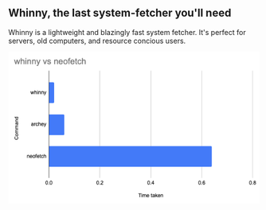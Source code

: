 ## Whinny, the last system-fetcher you'll need

Whinny is a lightweight and blazingly fast system fetcher. It's perfect for servers, old computers, and resource concious users.

![time comparison between neofetch and whinny](/images/comparison.png "whinny vs neofetch")
